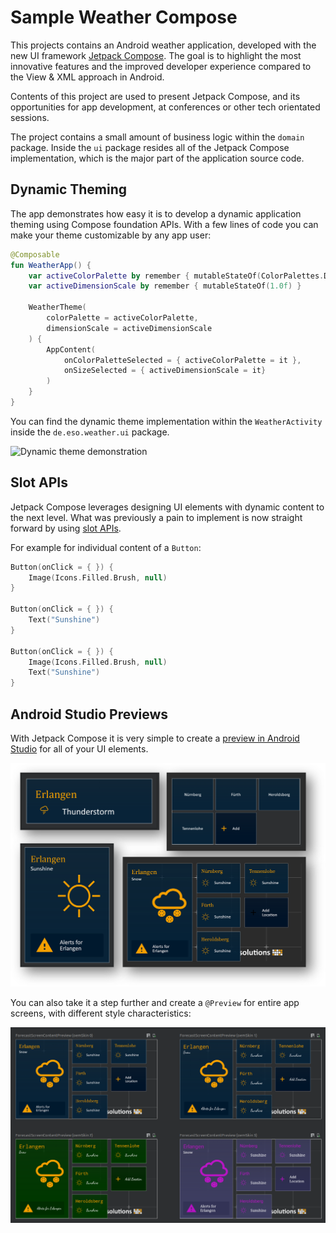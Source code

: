 # Sample Weather Compose

This projects contains an Android weather application, developed with the new UI framework [Jetpack Compose](https://developer.android.com/jetpack/compose).
The goal is to highlight the most innovative features and the improved developer experience compared to the View & XML approach in Android.

Contents of this project are used to present Jetpack Compose, and its opportunities for app development, at conferences or other tech orientated sessions.

The project contains a small amount of business logic within the `domain` package.
Inside the `ui` package resides all of the Jetpack Compose implementation, which is the major part of the application source code. 

## Dynamic Theming

The app demonstrates how easy it is to develop a dynamic application theming using Compose foundation APIs.
With a few lines of code you can make your theme customizable by any app user:

```kotlin
@Composable
fun WeatherApp() {
    var activeColorPalette by remember { mutableStateOf(ColorPalettes.DarkBlue) }
    var activeDimensionScale by remember { mutableStateOf(1.0f) }
    
    WeatherTheme(
        colorPalette = activeColorPalette,
        dimensionScale = activeDimensionScale
    ) {
        AppContent(
            onColorPaletteSelected = { activeColorPalette = it },
            onSizeSelected = { activeDimensionScale = it}
        )
    }
}
```

You can find the dynamic theme implementation within the `WeatherActivity` inside the `de.eso.weather.ui` package.

![Dynamic theme demonstration](doc/dynamic_theme_demo.gif)

## Slot APIs

Jetpack Compose leverages designing UI elements with dynamic content to the next level.
What was previously a pain to implement is now straight forward by using [slot APIs](https://developer.android.com/jetpack/compose/layouts/basics#slot-based-layouts).

For example for individual content of a `Button`:

```kotlin
Button(onClick = { }) {
    Image(Icons.Filled.Brush, null)
}

Button(onClick = { }) {
    Text("Sunshine")
}

Button(onClick = { }) {
    Image(Icons.Filled.Brush, null)
    Text("Sunshine")
}
```

## Android Studio Previews

With Jetpack Compose it is very simple to create a [preview in Android Studio](https://developer.android.com/jetpack/compose/tooling/previews) for all of your UI elements.

![Android Studio preview](doc/android_studio_previews.png)

You can also take it a step further and create a `@Preview` for entire app screens, with different style characteristics:

![Theme preview](doc/android_studio_theme_preview.png)
